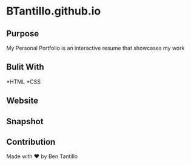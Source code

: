 # BTantillo.github.io

## Purpose
My Personal Portfolio is an interactive resume that showcases my work

## Bulit With
*HTML
*CSS

## Website

## Snapshot

## Contribution
Made with ❤️ by Ben Tantillo
